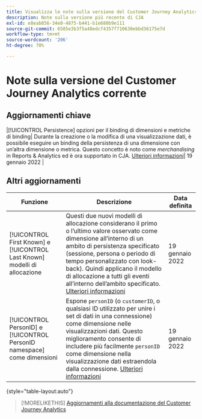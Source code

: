 ```yaml
---
title: Visualizza le note sulla versione del Customer Journey Analytics corrente
description: Note sulla versione più recente di CJA
exl-id: e8eab856-34e0-4875-b441-b1e680b9e111
source-git-commit: 6585e3b3f5a48edcf4357f710630ebbd36175e7d
workflow-type: tm+mt
source-wordcount: '206'
ht-degree: 70%

---
```


# Note sulla versione del Customer Journey Analytics corrente

## Aggiornamenti chiave

|[!UICONTROL Persistence] opzioni per il binding di dimensioni e metriche di binding| Durante la creazione o la modifica di una visualizzazione dati, è possibile eseguire un binding della persistenza di una dimensione con un’altra dimensione o metrica. Questo concetto è noto come _merchandising_ in Reports &amp; Analytics ed è ora supportato in CJA. [Ulteriori informazioni](https://experienceleague.adobe.com/docs/analytics-platform/using/cja-dataviews/component-settings/persistence.html?lang=it#binding-dimension)| 19 gennaio 2022 |

## Altri aggiornamenti

| Funzione | Descrizione | Data definita |
| ----------- | ---------- | ----- |
| [!UICONTROL First Known] e [!UICONTROL Last Known] modelli di allocazione | Questi due nuovi modelli di allocazione considerano il primo o l’ultimo valore osservato come dimensione all’interno di un ambito di persistenza specificato (sessione, persona o periodo di tempo personalizzato con look-back). Quindi applicano il modello di allocazione a tutti gli eventi all’interno dell’ambito specificato. [Ulteriori informazioni](https://experienceleague.adobe.com/docs/analytics-platform/using/cja-dataviews/component-settings/persistence.html?lang=it#allocation-settings) | 19 gennaio 2022 |
| [!UICONTROL PersonID] e [!UICONTROL PersonID namespace] come dimensioni | Espone `personID` (o `customerID`, o qualsiasi ID utilizzato per unire i set di dati in una connessione) come dimensione nelle visualizzazioni dati. Questo miglioramento consente di includere più facilmente `personID` come dimensione nella visualizzazione dati estraendola dalla connessione. [Ulteriori informazioni](https://experienceleague.adobe.com/docs/analytics-platform/using/cja-dataviews/component-reference.html?lang=it#optional-standard-components) | 19 gennaio 2022 |

{style=&quot;table-layout:auto&quot;}

>[!MORELIKETHIS]
>[Aggiornamenti alla documentazione del Customer Journey Analytics](/help/doc-changes.md)
